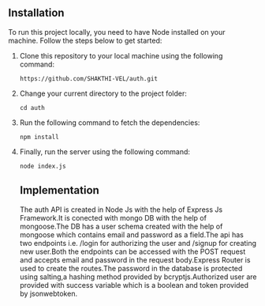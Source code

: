 ## Installation

To run this project locally, you need to have Node installed on your machine. Follow the steps below to get started:

1. Clone this repository to your local machine using the following command:

   ```
   https://github.com/SHAKTHI-VEL/auth.git
   ```

2. Change your current directory to the project folder:

   ```
   cd auth
   ```

3. Run the following command to fetch the dependencies:

   ```
   npm install
   ```


4. Finally, run the server using the following command:

   ```
   node index.js
   ```

     ## Implementation

   The auth API is created in Node Js with the help of Express Js Framework.It is conected with mongo DB with the help of mongoose.The DB has a user schema created with the help of mongoose which contains email and password as a field.The api has two endpoints i.e. /login for authorizing the user and /signup for creating new user.Both the endpoints can be accessed with the POST request and accepts email and password in the request body.Express Router is used to create the routes.The password in the database is protected using salting,a hashing method provided by bcryptjs.Authorized user are provided with success variable which is a boolean and token provided by jsonwebtoken.
